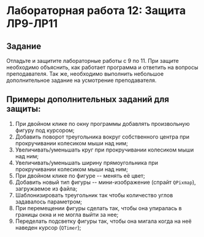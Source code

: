 # Лабораторная работа 12: Защита ЛР9-ЛР11

## Задание

Отладьте и защитите лабораторные работы с 9 по 11.
При защите необходимо объяснить, как работает программа и ответить на вопросы преподавателя.
Так же, необходимо выполнить небольшое дополнительное задание на усмотрение преподавателя.

## Примеры дополнительных заданий для защиты:
1) При двойном клике по окну программы добавлять произвольную фигуру под курсором;
2) Добавить поворот треугольника вокруг собственного центра при прокручивании колесиком мыши над ним;
3) Увеличивать/уменьшать круг при прокручивании колесиком мыши над ним;
4) Увеличивать/уменьшать ширину прямоугольника при прокручивании колесиком мыши над ним;
5) При двойном клике по фигуре -- менять её цвет;
6) Добавить новый тип фигуры -- мини-изображение (спрайт `QPixmap`), загружаемое из файла;
7) Шаблонизировать треугольник так чтобы количество углов задавалось параметром;
8) При перемещении фигуры сделать так, чтобы она упиралась в границы окна и не могла выйти за нее;
9) Переделать подсветку фигуры так, чтобы она мигала когда на неё наведен курсор (`QTimer`);
